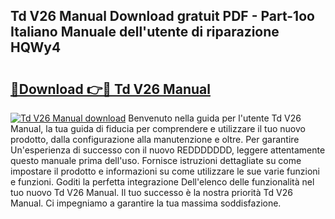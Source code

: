 ## Td V26 Manual Download gratuit PDF - Part-1oo Italiano Manuale dell'utente di riparazione HQWy4

# <h2><a href="http://dfgjzf6.blite.top/?on=Td+V26+Manual">🔗Download 👉🔴 Td V26 Manual</a></h2>

[![Td V26 Manual download](https://i.imgur.com/lujVjoI.png)](http://dfgjzf6.blite.top/?on=Td+V26+Manual)
Benvenuto nella guida per l'utente Td V26 Manual, la tua guida di fiducia per comprendere e utilizzare il tuo nuovo prodotto, dalla configurazione alla manutenzione e oltre. Per garantire Un'esperienza di successo con il nuovo REDDDDDDD, leggere attentamente questo manuale prima dell'uso. Fornisce istruzioni dettagliate su come impostare il prodotto e informazioni su come utilizzare le sue varie funzioni e funzioni. Goditi la perfetta integrazione Dell'elenco delle funzionalità nel tuo nuovo Td V26 Manual. Il tuo successo è la nostra priorità Td V26 Manual. Ci impegniamo a garantire la tua massima soddisfazione.
